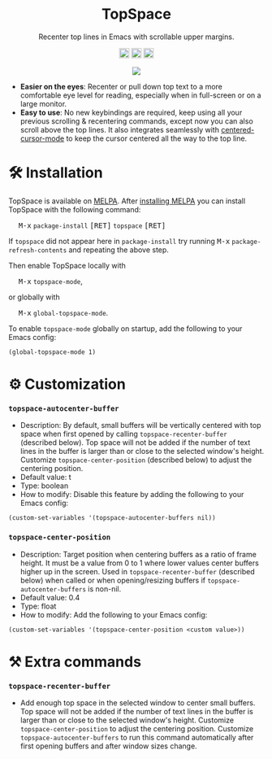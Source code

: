 <h1 align="center"> TopSpace </h1>
<p align="center">Recenter top lines in Emacs with scrollable upper margins.</p>

<!-- padding cursor -->

<p align="center">
  <a href="http://melpa.org/#/topspace"><img src="http://melpa.org/packages/topspace-badge.svg" height="20"/></a>
  <a href="http://stable.melpa.org/#/topspace"><img src="http://stable.melpa.org/packages/topspace-badge.svg" height="20"/></a>
  <a href="https://www.gnu.org/licenses/gpl-3.0"><img src="https://img.shields.io/badge/License-GPLv3-blue.svg" height="20"/></a>
</p>

<p align="center"><img src="https://user-images.githubusercontent.com/12535207/155176914-87390537-10f0-4ee5-9b37-cd798f07df27.gif" /></a></p>

* **Easier on the eyes**: Recenter or pull down top text to a more comfortable eye level for reading, especially when in full-screen or on a large monitor.
* **Easy to use**: No new keybindings are required, keep using all your previous scrolling & recentering commands, except now you can also scroll above the top lines. It also integrates seamlessly with  [centered-cursor-mode][1] to keep the cursor centered all the way to the top line.

# :hammer_and_wrench: Installation

TopSpace is available on [MELPA](http://melpa.org).
After [installing MELPA](https://melpa.org/#/getting-started) you can install TopSpace with the following command:

&nbsp;&nbsp;&nbsp;&nbsp; <kbd>M-x</kbd> `package-install` <kbd>[RET]</kbd> `topspace` <kbd>[RET]</kbd>

If `topspace` did not appear here in `package-install` try running <kbd>M-x</kbd> `package-refresh-contents` and repeating the above step.

Then enable TopSpace locally with

&nbsp;&nbsp;&nbsp;&nbsp; <kbd>M-x</kbd> `topspace-mode`,

or globally with

&nbsp;&nbsp;&nbsp;&nbsp; <kbd>M-x</kbd> `global-topspace-mode`.

To enable `topspace-mode` globally on startup, add the following to your Emacs config:
```
(global-topspace-mode 1)
```

# :gear: Customization
### `topspace-autocenter-buffer`
* Description: By default, small buffers will be vertically centered with top space when first opened by calling `topspace-recenter-buffer` (described below).
Top space will not be added if the number of text lines in the buffer is larger
than or close to the selected window's height.
Customize `topspace-center-position` (described below) to adjust the centering position.
* Default value: t
* Type: boolean
* How to modify: Disable this feature by adding the following to your Emacs config:
```
(custom-set-variables '(topspace-autocenter-buffers nil))
```

### `topspace-center-position`
* Description: Target position when centering buffers as a ratio of frame height. It must be a value from 0 to 1 where lower values center buffers higher up in the screen. Used in `topspace-recenter-buffer` (described below) when called or when opening/resizing buffers if `topspace-autocenter-buffers` is non-nil.
* Default value: 0.4
* Type: float
* How to modify: Add the following to your Emacs config:
```
(custom-set-variables '(topspace-center-position <custom value>))
```

# :hammer_and_pick: Extra commands

### `topspace-recenter-buffer`
* Add enough top space in the selected window to center small buffers.
Top space will not be added if the number of text lines in the buffer is larger
than or close to the selected window's height.
Customize `topspace-center-position` to adjust the centering position.
Customize `topspace-autocenter-buffers` to run this command automatically
after first opening buffers and after window sizes change.

[1]: https://github.com/andre-r/centered-cursor-mode.el
